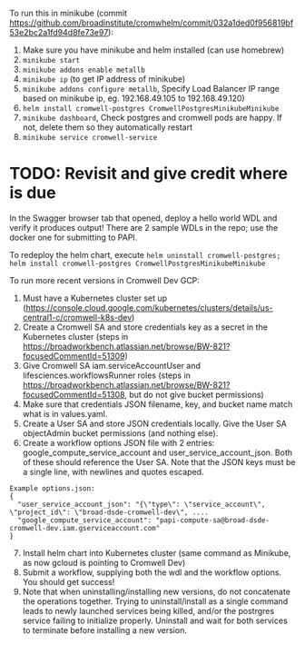 To run this in minikube (commit https://github.com/broadinstitute/cromwhelm/commit/032a1ded0f956819bf53e2bc2a1fd94d8fe73e97):

1. Make sure you have minikube and helm installed (can use homebrew)
2. `minikube start`
3. `minikube addons enable metallb `
4. `minikube ip` (to get IP address of minikube)
5. `minikube addons configure metallb`, Specify Load Balancer IP range based on minikube ip, eg. 192.168.49.105 to  192.168.49.120)
6. `helm install cromwell-postgres CromwellPostgresMinikubeMinikube` 
7. `minikube dashboard`, Check postgres and cromwell pods are happy. If not, delete them so they automatically restart 
8. `minikube service cromwell-service`

# TODO: Revisit and give credit where is due

In the Swagger browser tab that opened, deploy a hello world WDL and verify it produces output! There are 2 sample WDLs
in the repo; use the docker one for submitting to PAPI.

To redeploy the helm chart, execute
`helm uninstall cromwell-postgres; helm install cromwell-postgres CromwellPostgresMinikubeMinikube`

To run more recent versions in Cromwell Dev GCP:

1. Must have a Kubernetes cluster set up (https://console.cloud.google.com/kubernetes/clusters/details/us-central1-c/cromwell-k8s-dev)
2. Create a Cromwell SA and store credentials key as a secret in the Kubernetes cluster (steps in https://broadworkbench.atlassian.net/browse/BW-821?focusedCommentId=51309)
3. Give Cromwell SA iam.serviceAccountUser and lifesciences.workflowsRunner roles (steps in https://broadworkbench.atlassian.net/browse/BW-821?focusedCommentId=51308, but do not give bucket permissions)
4. Make sure that credentials JSON filename, key, and bucket name match what is in values.yaml.
5. Create a User SA and store JSON credentials locally. Give the User SA objectAdmin bucket permissions (and nothing else).
6. Create a workflow options JSON file with 2 entries: google_compute_service_account and user_service_account_json. Both of these should reference the User SA. Note that the JSON keys must be a single line, with newlines and quotes escaped.

````
Example options.json:
{
  "user_service_account_json": "{\"type\": \"service_account\", \"project_id\": \"broad-dsde-cromwell-dev\", ....
  "google_compute_service_account": "papi-compute-sa@broad-dsde-cromwell-dev.iam.gserviceaccount.com"
}
````

7. Install helm chart into Kubernetes cluster (same command as Minikube, as now gcloud is pointing to Cromwell Dev)
8. Submit a workflow, supplying both the wdl and the workflow options. You should get success!
9. Note that when uninstalling/installing new versions, do not concatenate the operations together. Trying to uninstall/install as a single command leads to newly launched services being killed, and/or the postrgres service failing to initialize properly. Uninstall and wait for both services to terminate before installing a new version.
